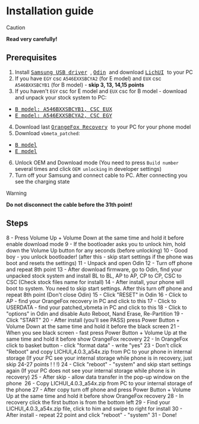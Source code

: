 # Installation guide

> [!CAUTION]
> **Read very carefully!**

## Prerequisites
1) Install <kbd> [Samsung USB driver](https://developer.samsung.com/android-usb-driver) </kbd>, <kbd> [Odin](https://odindownloader.com/download/odin3-v3-14-4) </kbd> and download <kbd> [LichUI](releases/latest/) </kbd> to your PC
2) If you have `EGY` csc `A546EXXSBCYA2` (for E model) and `EUX` csc `A546BXXSBCYB1` (for B model) - **skip 3, 13, 14,15 points**
3) If you haven't `EGY` csc for E model and `EUX` csc for B model - download and unpack your stock system to PC:
- <kbd> [B model: A546BXXSBCYB1, CSC EUX](https://samfw.com/firmware/SM-A546B/EUX/A546BXXSBCYB1) </kbd>
- <kbd> [E model: A546EXXSBCYA2, CSC EGY](https://samfw.com/firmware/SM-A546E/EGY/A546EXXSBCYA2) </kbd>
4) Download last <kbd> [OrangeFox Recovery](https://github.com/Vaz15k/android_device_samsung_a54x/releases/tag/2024-12-08) </kbd> to your PC for your phone model
5) Download `vbmeta_patched`:
- <kbd> [B model](https://github.com/Vaz15k/proprietary_vendor_samsung_a54x/releases/tag/A546BXXSBCYB1_OXM) </kbd>
- <kbd> [E model](https://github.com/Vaz15k/proprietary_vendor_samsung_a54x/releases/tag/A546EXXSBCYA2_OJM) </kbd>
6) Unlock OEM and Download mode (You need to press `Build number` several times and сlick `OEM unlocking` in developer settings)
7) Turn off your Samsung and connect cable to PC. After connecting you see the charging state
> [!WARNING]
> **Do not disconnect the cable before the 31th point!**

## Steps
8 - Press Volume Up + Volume Down at the same time and hold it before enable download mode
9 - If the bootloader asks you to unlock him, hold down the Volume Up button for any seconds (before unlocking)
10 - Good boy - you unlock bootloader! (after this - skip start settings if the phone was boot and resets the settings) 11 - Unpack and open Odin 12 - Turn off phone and repeat 8th point
13 - After download firmware, go to Odin, find your unpacked stock system and install BL to BL, AP to AP, CP to CP, CSC to CSC (Check stock files name for install)
14 - After install, your phone will boot to system. You need to skip start settings. After this turn off phone and repeat 8th point (Don't close Odin)
15 - Click "RESET" in Odin
16 - Click to AP - find your OrangeFox recovery in PC and click to this
17 - Click to USERDATA - find your patched_vbmeta in PC and click to this
18 - Click to "options" in Odin and disable Auto Reboot, Nand Erase, Re-Partition
19 - Click "START"
20 - After install (you'll see PASS) press Power Button + Volume Down at the same time and hold it before the black screen
21 - When you see black screen - fast press Power Button + Volume Up at the same time and hold it before show OrangeFox recovery
22 - In OrangeFox click to basket button - click "format data" - write "yes"
23 - Don't click "Reboot" and copy LICHUI_4.0.3_a54x.zip from PC to your phone in internal storage (If your PC see your internal storage while phone is in recovery, just skip 24-27 points ! ! !)
24 - Click "reboot" - "system" and skip start settings again (If your PC does not see your internal storage while phone is in recovery)
25 - After skip - allow data transfer in the pop-up window on the phone 
26 - Copy LICHUI_4.0.3_a54x.zip from PC to your internal storage of the phone
27 - After copy turn off phone and press Power Button + Volume Up at the same time and hold it before show OrangeFox recovery
28 - In recovery click the first button is from the bottom left
29 - Find your LICHUI_4.0.3_a54x.zip file, click to him and swipe to right for install
30 - After install - repeat 22 point and click "reboot" - "system"
31 - Done!
